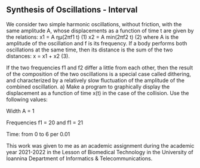 Synthesis of Oscillations - Interval
----------


We consider two simple harmonic oscillations, without friction, with the same amplitude A, whose displacements as a function of time t are given by the relations: x1 = A ημ(2πf1 t) (1)
x2 = A min(2πf2 t) (2)
where A is the amplitude of the oscillation and f is its frequency.
If a body performs both oscillations at the same time, then its distance is the sum of the two distances: x = x1 + x2 (3).

If the two frequencies f1 and f2 differ a little from each other, then the result of the composition of the two oscillations is a special case called dithering, and characterized by a relatively slow fluctuation of the amplitude of the combined oscillation.
a) Make a program to graphically display the displacement as a function of time x(t) in the case of the collision.
Use the following values:

Width A = 1

Frequencies f1 = 20 and f1 = 21

Time: from 0 to 6 per 0.01

This work was given to me as an academic assignment during the academic year 2021-2022 in the Lesson of Biomedical Technology in the University of Ioannina Department of Informatics & Telecommunications.

